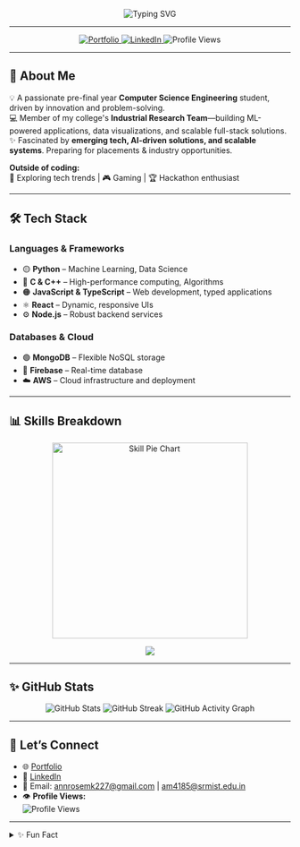 <!-- Animated Profile README for annrose227 -->

<p align="center">
  <img src="https://readme-typing-svg.demolab.com?font=Fira+Code&size=28&pause=1000&color=F7971E&center=true&vCenter=true&width=900&lines=Hi%2C+I'm+Ann!+%F0%9F%91%8B;Pre-final+Year+CSE+Student;Machine+Learning+Enthusiast;Full+Stack+Developer;Data+Visualization+Fanatic;Welcome+to+my+GitHub+Profile!" alt="Typing SVG" />
</p>

---

<p align="center">
  <a href="https://annportfoliov1.vercel.app/" target="_blank">
    <img src="https://img.shields.io/badge/Portfolio-Visit-blue?style=for-the-badge&logo=vercel" alt="Portfolio" />
  </a>
  <a href="https://www.linkedin.com/in/ann-rose-mathew-9a6018252/" target="_blank">
    <img src="https://img.shields.io/badge/LinkedIn-Connect-blue?style=for-the-badge&logo=linkedin&logoColor=white" alt="LinkedIn"/>
  </a>
  <img src="https://komarev.com/ghpvc/?username=annrose227&style=for-the-badge&color=orange" alt="Profile Views" />
</p>

---

## 👋 About Me

💡 A passionate pre-final year **Computer Science Engineering** student, driven by innovation and problem-solving.  
💻 Member of my college's **Industrial Research Team**—building ML-powered applications, data visualizations, and scalable full-stack solutions.  
✨ Fascinated by **emerging tech, AI-driven solutions, and scalable systems**. Preparing for placements & industry opportunities.

**Outside of coding:**  
🎨 Exploring tech trends | 🎮 Gaming | 🏆 Hackathon enthusiast

---

## 🛠️ Tech Stack

### Languages & Frameworks
- 🟡 **Python** – Machine Learning, Data Science
- 🔵 **C & C++** – High-performance computing, Algorithms
- 🟠 **JavaScript & TypeScript** – Web development, typed applications
- ⚛️ **React** – Dynamic, responsive UIs
- ⚙️ **Node.js** – Robust backend services

### Databases & Cloud
- 🟢 **MongoDB** – Flexible NoSQL storage
- 🔵 **Firebase** – Real-time database
- ☁️ **AWS** – Cloud infrastructure and deployment

---

## 📊 Skills Breakdown

<p align="center">
    <img src="https://quickchart.io/chart?c={type:'pie',data:{labels:['Python','JavaScript','TypeScript','React','Node.js','MongoDB','AWS'],datasets:[{data:[20,15,10,15,15,15,10],backgroundColor:['#FFD43B','#F7DF1E','#3178C6','#61DAFB','#3C873A','#4DB33D','#FF9900']}]}," alt="Skill Pie Chart" width="350"/>
</p>

<p align="center">
  <img src="https://skillicons.dev/icons?i=python,typescript,javascript,react,nodejs,mongodb,aws,cpp,java,firebase" />
</p>

---

## ✨ GitHub Stats

<p align="center">
  <img src="https://github-readme-stats.vercel.app/api?username=annrose227&show_icons=true&theme=radical" alt="GitHub Stats" />
  <img src="https://github-readme-streak-stats.herokuapp.com/?user=annrose227&theme=radical" alt="GitHub Streak" />
  <img src="https://github-readme-activity-graph.cyclic.app/graph?username=annrose227&theme=react-dark" alt="GitHub Activity Graph" />
</p>

---

## 🔗 Let’s Connect

- 🌐 [Portfolio](https://annportfoliov1.vercel.app/)
- 💼 [LinkedIn](https://www.linkedin.com/in/ann-rose-mathew-9a6018252/)
- 📧 Email: [annrosemk227@gmail.com](mailto:annrosemk227@gmail.com) | [am4185@srmist.edu.in](mailto:am4185@srmist.edu.in)
- 👁️ **Profile Views:**  
  <img src="https://komarev.com/ghpvc/?username=annrose227&style=flat-square&color=blue" alt="Profile Views" />

---

<details>
<summary>✨ Fun Fact</summary>
<p>
I love building interactive UIs, exploring AI, and taking on hackathon challenges. Let’s collaborate!
</p>
</details>
